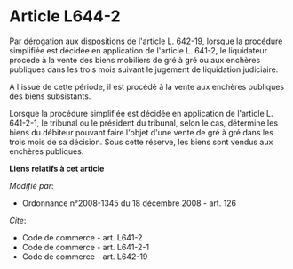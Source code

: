# Article L644-2

Par dérogation aux dispositions de l'article L. 642-19, lorsque la procédure simplifiée est décidée en application de
l'article L. 641-2, le liquidateur procède à la vente des biens mobiliers de gré à gré ou aux enchères publiques dans les
trois mois suivant le jugement de liquidation judiciaire.

A l'issue de cette période, il est procédé à la vente aux enchères publiques des biens subsistants. 

Lorsque la procédure simplifiée est décidée en application de l'article L. 641-2-1, le tribunal ou le président du tribunal,
selon le cas, détermine les biens du débiteur pouvant faire l'objet d'une vente de gré à gré dans les trois mois de sa
décision. Sous cette réserve, les biens sont vendus aux enchères publiques.

**Liens relatifs à cet article**

_Modifié par_:

  - Ordonnance n°2008-1345 du 18 décembre 2008 - art. 126

_Cite_:

  - Code de commerce - art. L641-2
  - Code de commerce - art. L641-2-1
  - Code de commerce - art. L642-19
